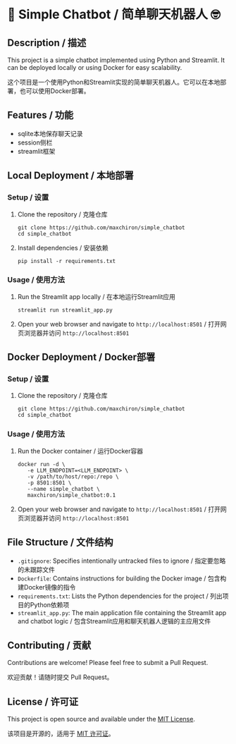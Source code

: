 # 🤖 Simple Chatbot / 简单聊天机器人 🤓

## Description / 描述

This project is a simple chatbot implemented using Python and Streamlit. It can be deployed locally or using Docker for easy scalability.

这个项目是一个使用Python和Streamlit实现的简单聊天机器人。它可以在本地部署，也可以使用Docker部署。

## Features / 功能

- sqlite本地保存聊天记录
- session侧栏
- streamlit框架

## Local Deployment / 本地部署

### Setup / 设置

1. Clone the repository / 克隆仓库
   ```
   git clone https://github.com/maxchiron/simple_chatbot
   cd simple_chatbot
   ```

2. Install dependencies / 安装依赖
   ```
   pip install -r requirements.txt
   ```

### Usage / 使用方法

1. Run the Streamlit app locally / 在本地运行Streamlit应用
   ```
   streamlit run streamlit_app.py
   ```

2. Open your web browser and navigate to `http://localhost:8501` / 打开网页浏览器并访问 `http://localhost:8501`

## Docker Deployment / Docker部署

### Setup / 设置

1. Clone the repository / 克隆仓库
   ```
   git clone https://github.com/maxchiron/simple_chatbot
   cd simple_chatbot
   ```

### Usage / 使用方法

1. Run the Docker container / 运行Docker容器
   ```
   docker run -d \
      -e LLM_ENDPOINT=<LLM_ENDPOINT> \
      -v /path/to/host/repo:/repo \
      -p 8501:8501 \
      --name simple_chatbot \
      maxchiron/simple_chatbot:0.1
    ```

2. Open your web browser and navigate to `http://localhost:8501` / 打开网页浏览器并访问 `http://localhost:8501`

## File Structure / 文件结构

- `.gitignore`: Specifies intentionally untracked files to ignore / 指定要忽略的未跟踪文件
- `Dockerfile`: Contains instructions for building the Docker image / 包含构建Docker镜像的指令
- `requirements.txt`: Lists the Python dependencies for the project / 列出项目的Python依赖项
- `streamlit_app.py`: The main application file containing the Streamlit app and chatbot logic / 包含Streamlit应用和聊天机器人逻辑的主应用文件

## Contributing / 贡献

Contributions are welcome! Please feel free to submit a Pull Request.

欢迎贡献！请随时提交 Pull Request。

## License / 许可证

This project is open source and available under the [MIT License](LICENSE).

该项目是开源的，适用于 [MIT 许可证](LICENSE)。

